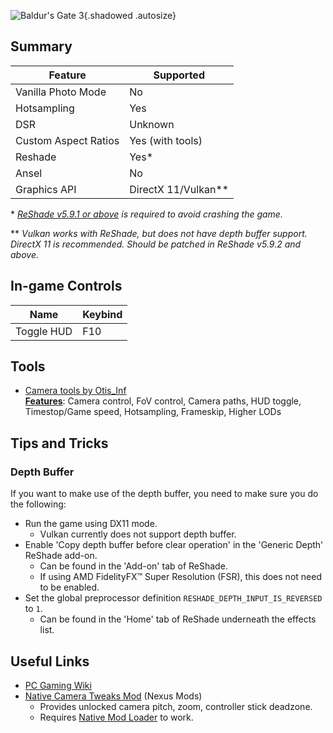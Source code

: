 ![Baldur's Gate 3](Images\baldursgate3_header.png "Shot by ashcorpdev"){.shadowed .autosize}

## Summary

Feature | Supported
--|--
Vanilla Photo Mode   | No                   
Hotsampling          | Yes                  
DSR                  | Unknown              
Custom Aspect Ratios | Yes (with tools)
Reshade              | Yes\*                
Ansel                | No
Graphics API         | DirectX 11/Vulkan\*\*

\* _[ReShade v5.9.1 or above](https://reshade.me/#download) is required to avoid crashing the game._

\*\* _Vulkan works with ReShade, but does not have depth buffer support. DirectX 11 is recommended. Should be patched in ReShade v5.9.2 and above._

## In-game Controls

Name | Keybind
--|--
Toggle HUD | F10

## Tools

- [Camera tools by Otis_Inf](https://patreon.com/Otis_Inf)  
  **[Features](https://opm.fransbouma.com/Cameras/bg3.htm)**: Camera control, FoV control, Camera paths, HUD toggle, Timestop/Game speed, Hotsampling, Frameskip, Higher LODs

## Tips and Tricks

### Depth Buffer

If you want to make use of the depth buffer, you need to make sure you do the following:

- Run the game using DX11 mode.
  - Vulkan currently does not support depth buffer.
- Enable 'Copy depth buffer before clear operation' in the 'Generic Depth' ReShade add-on.
  - Can be found in the 'Add-on' tab of ReShade.
  - If using AMD FidelityFX™ Super Resolution (FSR), this does not need to be enabled.
- Set the global preprocessor definition `RESHADE_DEPTH_INPUT_IS_REVERSED` to `1`.
  - Can be found in the 'Home' tab of ReShade underneath the effects list.

## Useful Links

- [PC Gaming Wiki](https://www.pcgamingwiki.com/wiki/Baldur%27s_Gate_3)
- [Native Camera Tweaks Mod](https://www.nexusmods.com/baldursgate3/mods/945) (Nexus Mods)
  - Provides unlocked camera pitch, zoom, controller stick deadzone.
  - Requires [Native Mod Loader](https://www.nexusmods.com/baldursgate3/mods/944/) to work.
